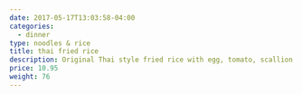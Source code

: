 ```yaml
---
date: 2017-05-17T13:03:58-04:00
categories:
  - dinner
type: noodles & rice
title: thai fried rice
description: Original Thai style fried rice with egg, tomato, scallion and onion served with cucumber. Choice of chicken, beef or pork.
price: 10.95
weight: 76
---
```

